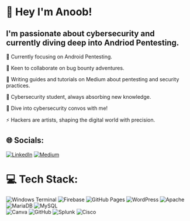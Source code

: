 # 💫 Hey I'm Anoob!

## I'm passionate about **cybersecurity** and currently diving deep into **Andriod Pentesting**.


🔭 Currently focusing on Android Pentesting.

👯 Keen to collaborate on bug bounty adventures.

🤝 Writing guides and tutorials on Medium about pentesting and security practices.

🌱 Cybersecurity student, always absorbing new knowledge.

💬 Dive into cybersecurity convos with me!
 
⚡ Hackers are artists, shaping the digital world with precision.

## 🌐 Socials:
[![LinkedIn](https://img.shields.io/badge/LinkedIn-%230077B5.svg?logo=linkedin&logoColor=white)](www.linkedin.com/in/anoob-b-2a939a311) 
[![Medium](https://img.shields.io/badge/Medium-12100E?logo=medium&logoColor=white)](https://medium.com/@anooba655) 

# 💻 Tech Stack:
![Windows Terminal](https://img.shields.io/badge/Windows%20Terminal-%234D4D4D.svg?style=flat&logo=windows-terminal&logoColor=white) 
![Firebase](https://img.shields.io/badge/firebase-%23039BE5.svg?style=flat&logo=firebase) 
![GitHub Pages](https://img.shields.io/badge/github%20pages-121013?style=flat&logo=github&logoColor=white) 
![WordPress](https://img.shields.io/badge/WordPress-%23117AC9.svg?style=flat&logo=WordPress&logoColor=white) 
![Apache](https://img.shields.io/badge/apache-%23D42029.svg?style=flat&logo=apache&logoColor=white) 
![MariaDB](https://img.shields.io/badge/MariaDB-003545?style=flat&logo=mariadb&logoColor=white) 
![MySQL](https://img.shields.io/badge/mysql-4479A1.svg?style=flat&logo=mysql&logoColor=white)  
![Canva](https://img.shields.io/badge/Canva-%2300C4CC.svg?style=flat&logo=Canva&logoColor=white) 
![GitHub](https://img.shields.io/badge/github-%23121011.svg?style=flat&logo=github&logoColor=white) 
![Splunk](https://img.shields.io/badge/splunk-%23000000.svg?style=flat&logo=splunk&logoColor=white) 
![Cisco](https://img.shields.io/badge/cisco-%23049fd9.svg?style=flat&logo=cisco&logoColor=black) 



<!-- Proudly created with GPRM ( https://gprm.itsvg.in ) -->
